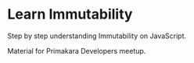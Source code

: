 # Learn Immutability

Step by step understanding Immutability on JavaScript.

Material for Primakara Developers meetup.
